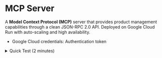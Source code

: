 # MCP Server

A **Model Context Protocol (MCP)** server that provides product management capabilities through a clean JSON-RPC 2.0 API. Deployed on Google Cloud Run with auto-scaling and high availability.

- Google Cloud credentials: Authentication token
<details>
<summary>Quick Test (2 minutes)</summary>

### For New Contributors: Get Access

**Required for Testing:**
- MICROSERVICE_URL: Backend service endpoint
- Google Cloud credentials: Authentication token

**How to get access:**
1. Contact Repository Owner: Reach out to [@racho8](https://github.com/racho8) via:
  - GitHub Issues: [Create new issue](https://github.com/racho8/ravi-mcp-server/issues/new)
  - Email: (see GitHub profile)
  - Slack/Teams: (if you're on the same team)
2. What to include in your request:
  - Your GitHub username
  - Intended use case (testing, development, integration)
  - Google Cloud account email (for IAM permissions)
3. What you'll receive:
  - MICROSERVICE_URL endpoint
  - Google Cloud project access
  - Setup instructions specific to your use case

For Team Members: See [`docs/TEAM_ACCESS.md`](docs/TEAM_ACCESS.md) for detailed access setup.

### 1. Get Access Token (After Getting Access)

```bash
gcloud auth login
gcloud auth print-access-token
```

### 2.Available Tools
<details>
<summary>Available Tools</summary>

| Tool                    | Purpose                              | Example Usage                                 |
|-------------------------|--------------------------------------|-----------------------------------------------|
| list_products           | Get all products                     | "show me all products"                        |
| create_product          | Add new product                      | "create product: Laptop, Electronics, $999"   |
| get_product             | Get specific product                 | "get product with ID 123"                     |
| update_product          | Modify product                       | "update product 123 price to $899"            |
| delete_product          | Remove product                       | "delete product 123"                          |
| create_multiple_products| Add multiple products                | "add these products: [...]"                   |
| update_products         | Update multiple products at once     | "update these products: [...]"                |
| delete_products         | Delete multiple products at once     | "delete these products: [...]"                |
| health_check            | Server status                        | "health check"                                |

</details>

go version  # Should be 1.23+
go test -v ./...
go run main.go

<details>
<summary>RPIM-API-Service Tools</summary>

### How to Run RPIM Tools

**Required Environment Variable:**

Set the RPIM API service URL before running the server or tests:

```bash
export RPIM_API_URL="https://rpim-api-service-385153724914.europe-west3.run.app"
```

**Example: Run MCP server with RPIM tools enabled**

```bash
export RPIM_API_URL="https://rpim-api-service-385153724914.europe-west3.run.app"
export MICROSERVICE_URL="<your_product_service_url>"
export PORT=8080
go run main.go
```

**Example: Call RPIM tool via JSON-RPC**

```bash
curl -H "Authorization: Bearer <YOUR_TOKEN>" \
  <SERVER_URL>/mcp \
  -d '{"jsonrpc":"2.0","id":1,"method":"tools/call","params":{"name":"rpim_get_class_units","arguments":{}}}'
```

**Example: Call RPIM child items tool**

```bash
curl --location "$RPIM_API_URL/api/v1/item-content" \
  --header "Authorization: Bearer <YOUR_TOKEN>" \
  --header "Content-Type: application/json" \
  --data '[{"itemNo": "20431739", "itemType": "ART", "classUnitCode": "GB", "classUnitType": "RU"}]'
```

**Available RPIM Tools:**

| Tool Name                  | Description                       |
|----------------------------|-----------------------------------|
| rpim_health_check          | Health check for RPIM API         |
| rpim_get_child_items       | Get child items                   |
| rpim_get_item_keys         | Get item keys                     |
| rpim_get_class_units       | Get class units                   |
| rpim_get_item_details      | Get item details                  |
| rpim_get_local_items       | Get local items                   |
| rpim_get_updated_items     | Get updated items                 |
| rpim_get_classified_items  | Get classified items              |
| rpim_get_item_attributes   | Get item attributes               |
| rpim_get_items_by_class_unit| Get items by class unit           |

See the Postman collection for sample payloads and endpoint details.


### For New Contributors: Setup Requirements

**Required Configuration:**
- MICROSERVICE_URL: Backend service endpoint (contact repository owner)
- Google Cloud credentials: Project access for authentication

**To get started with local development:**
1. Request access from [@racho8](https://github.com/racho8) (see "Quick Test" section above)
2. Follow the setup steps below after receiving your configuration

### Setup Go Environment

```bash
./setup-go-env.sh
go version  # Should be 1.23+
```

### Run Locally (After Getting Access)

```bash
go mod download
go test -v ./...
export MICROSERVICE_URL="<MICROSERVICE_URL_PROVIDED_BY_OWNER>"
export PORT="8080"
go run main.go
curl http://localhost:8080/health
```

**Tip:** Create a `.env` file with your environment variables for convenience:
```bash
MICROSERVICE_URL=<your_microservice_url>
PORT=8080
```

</details>

<details>
<summary>Integration</summary>

## Project Structure

```
ravi-mcp-server/
├── main.go                        # Core server
├── business.go                    # Product business logic
├── handlers.go                    # HTTP handlers
├── models.go                      # Data models
├── tools.go                       # Tool schemas

├── config/                        # MCP configurations
│   └── MCP_CONFIGURATION.md      # MCP config doc
├── docs/                          # Team access & diagrams
│   └── TEAM_ACCESS.md            # Team authentication
│   └── architecture-diagram.svg  # Architecture diagram
├── tests/                         # Test scripts & Postman
│   ├── POSTMAN_IMPORT.md         # Postman import guide
│   ├── postman_collection_v2.json# Postman collection
│   ├── run_tests.sh              # Automated test runner
│   └── test_commands.sh          # Manual cURL commands
├── setup-go-env.sh               # Environment setup
├── Dockerfile                    # Container build
├── go.mod, go.sum                # Go modules
```

gcloud run services describe ravi-mcp-server \
gcloud run services add-iam-policy-binding ravi-mcp-server \
<details>
<summary>Deployment & Management</summary>

### Cloud Run Commands (For Authorized Users)

```bash
gcloud run services update ravi-mcp-server \
    --region=europe-west3 \
    --set-env-vars "MICROSERVICE_URL=<MICROSERVICE_URL>"
gcloud run services describe ravi-mcp-server \
  --region=europe-west3 \
  --format="value(spec.template.spec.containers[0].env)"
gcloud run services add-iam-policy-binding ravi-mcp-server \
  --region=europe-west3 \
  --member="user:teammate@domain.com" \
  --role="roles/run.invoker"
```

**Note:** These commands require Google Cloud project access. Contact repository owner for permissions.

### Required Secrets (For Contributors with Deploy Access)

For GitHub Actions deployment, these secrets must be configured:
- GCP_SA_KEY: Google Cloud service account key
- GCP_PROJECT_ID: Google Cloud project ID
- MICROSERVICE_URL: Backend microservice endpoint
- ALLOWED_ORIGIN: CORS allowed origin

**Setup Guide:** Contact the repository owner for security and deployment instructions.

</details>

<details>
<summary>Need More Details?</summary>

- Team Setup: [`docs/TEAM_ACCESS.md`](docs/TEAM_ACCESS.md) - Team authentication
- Configuration: [`config/MCP_CONFIGURATION.md`](config/MCP_CONFIGURATION.md) - MCP setup
- Postman Import: [`tests/POSTMAN_IMPORT.md`](tests/POSTMAN_IMPORT.md) - Postman import guide

</details>



## ⚡️ Latest Changes & Migration Notes

- Security and some test documentation files have been removed.
- Only the following tools are available:
  - `welcome_message`, `health_check`, `create_product`, `get_product`, `update_product`, `delete_product`, `list_products`, `create_multiple_products`, `update_products`, `delete_products`
- All Go files use `package main` and there are no local imports.
- The only required environment variable is `MICROSERVICE_URL`.
- The server exposes `/health` and `/mcp` endpoints.
- Use `tests/run_tests.sh` for automated testing and `tests/test_commands.sh` for manual cURL commands.
- For configuration, see `config/MCP_CONFIGURATION.md` and for team access, see `docs/TEAM_ACCESS.md`.
- The project structure has been simplified and some files have been removed.
